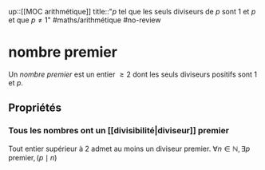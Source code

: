 up::[[MOC arithmétique]]
title::"$p$ tel que les seuls diviseurs de $p$ sont $1$ et $p$ et que $p \neq 1$"
#maths/arithmétique #no-review 
# nombre premier

Un *nombre premier* est un entier $\geq 2$ dont les seuls diviseurs positifs sont $1$ et $p$.

## Propriétés 

### Tous les nombres ont un [[divisibilité|diviseur]] premier
Tout entier supérieur à $2$ admet au moins un diviseur premier.
$\forall n\in\mathbb{N}, \exists p \text{ premier}, (p\mid n)$


